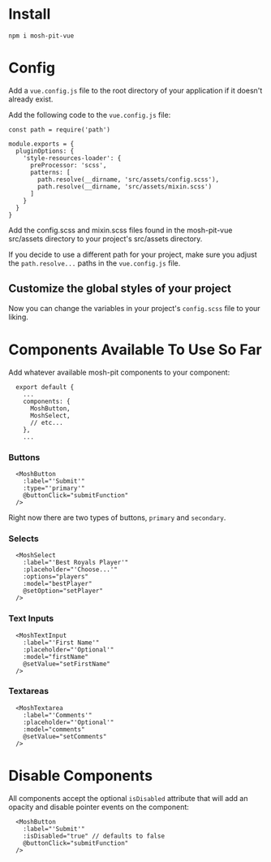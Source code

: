 # Install
`npm i mosh-pit-vue`

# Config
Add a `vue.config.js` file to the root directory of your application if it doesn't already exist.

Add the following code to the `vue.config.js` file:
```$xslt
const path = require('path')

module.exports = {
  pluginOptions: {
    'style-resources-loader': {
      preProcessor: 'scss',
      patterns: [
        path.resolve(__dirname, 'src/assets/config.scss'),
        path.resolve(__dirname, 'src/assets/mixin.scss')
      ]
    }
  }
}
```

Add the config.scss and mixin.scss files found in the mosh-pit-vue src/assets directory to your project's src/assets directory.  

If you decide to use a different path for your project, make sure you adjust the `path.resolve...` paths in the `vue.config.js` file.


## Customize the global styles of your project
Now you can change the variables in your project's `config.scss` file to your liking.


# Components Available To Use So Far
Add whatever available mosh-pit components to your component:
```
  export default {
    ... 
    components: {
      MoshButton,
      MoshSelect,
      // etc...
    },
    ...
```
### Buttons
```
  <MoshButton 
    :label="'Submit'"
    :type="'primary'"
    @buttonClick="submitFunction"
  />
```

Right now there are two types of buttons, `primary` and `secondary`.

### Selects
```
  <MoshSelect
    :label="'Best Royals Player'"
    :placeholder="'Choose...'"
    :options="players"
    :model="bestPlayer"
    @setOption="setPlayer"
  />
```
### Text Inputs
```
  <MoshTextInput
    :label="'First Name'"
    :placeholder="'Optional'"
    :model="firstName"
    @setValue="setFirstName"
  />
```
### Textareas
```
  <MoshTextarea
    :label="'Comments'"
    :placeholder="'Optional'"
    :model="comments"
    @setValue="setComments"
  />
```

# Disable Components
All components accept the optional `isDisabled` attribute that will add an opacity and disable pointer events on the component:
```
  <MoshButton 
    :label="'Submit'"
    :isDisabled="true" // defaults to false
    @buttonClick="submitFunction"
  />
```